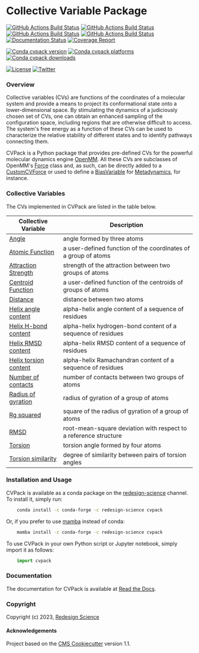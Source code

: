 Collective Variable Package
===========================

[//]: # (Badges)
[![GitHub Actions Build Status](https://github.com/RedesignScience/cvpack/workflows/Linux/badge.svg)](https://github.com/RedesignScience/cvpack/actions?query=workflow%3ALinux)
[![GitHub Actions Build Status](https://github.com/RedesignScience/cvpack/workflows/MacOS/badge.svg)](https://github.com/RedesignScience/cvpack/actions?query=workflow%3AMacOS)
[![GitHub Actions Build Status](https://github.com/RedesignScience/cvpack/workflows/Windows/badge.svg)](https://github.com/RedesignScience/cvpack/actions?query=workflow%3AWindows)
[![GitHub Actions Build Status](https://github.com/RedesignScience/cvpack/workflows/Linter/badge.svg)](https://github.com/RedesignScience/cvpack/actions?query=workflow%3ALinter)
[![Documentation Status](https://github.com/RedesignScience/cvpack/workflows/Docs/badge.svg)](https://github.com/RedesignScience/cvpack/actions?query=workflow%3ADocs)
[![Coverage Report](https://redesignscience.github.io/cvpack/coverage/coverage.svg)](https://redesignscience.github.io/cvpack/coverage/coverage)

[![Conda cvpack version](https://img.shields.io/conda/v/redesign-science/cvpack.svg)](https://anaconda.org/redesign-science/cvpack)
[![Conda cvpack platforms](https://img.shields.io/conda/pn/redesign-science/cvpack.svg)](https://anaconda.org/redesign-science/cvpack)
[![Conda cvpack downloads](https://img.shields.io/conda/dn/redesign-science/cvpack.svg)](https://anaconda.org/redesign-science/cvpack)

[![License](https://img.shields.io/badge/License-MIT-yellowgreen.svg?style=flat)](https://github.com/RedesignScience/cvpack/blob/main/LICENSE.md)
[![Twitter](https://badgen.net/badge/follow%20us/@RedesignScience?icon=twitter)](https://twitter.com/RedesignScience)

### Overview

Collective variables (CVs) are functions of the coordinates of a molecular system and provide a
means to project its conformational state onto a lower-dimensional space. By stimulating the
dynamics of a judiciously chosen set of CVs, one can obtain an enhanced sampling of the
configuration space, including regions that are otherwise difficult to access. The system's
free energy as a function of these CVs can be used to characterize the relative stability of
different states and to identify pathways connecting them.

CVPack is a Python package that provides pre-defined CVs for the powerful molecular dynamics engine
[OpenMM]. All these CVs are subclasses of OpenMM's [Force] class and, as such, can be directly added
to a [CustomCVForce] or used to define a [BiasVariable] for [Metadynamics], for instance.

### Collective Variables

The CVs implemented in CVPack are listed in the table below.

| Collective Variable     | Description                                                      |
|-------------------------|------------------------------------------------------------------|
| [Angle]                 | angle formed by three atoms                                      |
| [Atomic Function]       | a user-defined function of the coordinates of a group of atoms   |
| [Attraction Strength]   | strength of the attraction between two groups of atoms           |
| [Centroid Function]     | a user-defined function of the centroids of groups of atoms      |
| [Distance]              | distance between two atoms                                       |
| [Helix angle content]   | alpha-helix angle content of a sequence of residues              |
| [Helix H-bond content]  | alpha-helix hydrogen-bond content of a sequence of residues      |
| [Helix RMSD content]    | alpha-helix RMSD content of a sequence of residues               |
| [Helix torsion content] | alpha-helix Ramachandran content of a sequence of residues       |
| [Number of contacts]    | number of contacts between two groups of atoms                   |
| [Radius of gyration]    | radius of gyration of a group of atoms                           |
| [Rg squared]            | square of the radius of gyration of a group of atoms             |
| [RMSD]                  | root-mean-square deviation with respect to a reference structure |
| [Torsion]               | torsion angle formed by four atoms                               |
| [Torsion similarity]    | degree of similarity between pairs of torsion angles             |

### Installation and Usage

CVPack is available as a conda package on the
[redesign-science](https://anaconda.org/redesign-science/cvpack) channel. To install it, simply run:

```bash
    conda install -c conda-forge -c redesign-science cvpack
```

Or, if you prefer to use [mamba](https://mamba.readthedocs.io/en/latest) instead of conda:

```bash
    mamba install -c conda-forge -c redesign-science cvpack
```

To use CVPack in your own Python script or Jupyter notebook, simply import it as follows:

```python
    import cvpack
```

### Documentation

The documentation for CVPack is available at [Read the Docs](https://cvpack.readthedocs.io/en/stable).

### Copyright

Copyright (c) 2023, [Redesign Science](https://www.redesignscience.com)


#### Acknowledgements

Project based on the [CMS Cookiecutter] version 1.1.

[BiasVariable]:       https://docs.openmm.org/latest/api-python/generated/openmm.app.metadynamics.BiasVariable.html
[CMS Cookiecutter]:   https://github.com/molssi/cookiecutter-cms
[CollectiveVariable]: https://ufedmm.readthedocs.io/en/latest/pythonapi/ufedmm.html#ufedmm.ufedmm.CollectiveVariable
[CustomCVForce]:      https://docs.openmm.org/latest/api-python/generated/openmm.openmm.CustomCVForce.html
[Force]:              https://docs.openmm.org/latest/api-python/generated/openmm.openmm.Force.html
[Metadynamics]:       https://docs.openmm.org/latest/api-python/generated/openmm.app.metadynamics.Metadynamics.html
[OpenMM]:             https://openmm.org
[UFED]:               https://ufedmm.readthedocs.io/en/latest/index.html

[Angle]:                 https://cvpack.readthedocs.io/en/latest/api/Angle.html
[Atomic Function]:       https://cvpack.readthedocs.io/en/latest/api/AtomicFunction.html
[Attraction Strength]:   https://cvpack.readthedocs.io/en/latest/api/AttractionStrength.html
[Centroid Function]:     https://cvpack.readthedocs.io/en/latest/api/CentroidFunction.html
[Distance]:              https://cvpack.readthedocs.io/en/latest/api/Distance.html
[Helix angle content]:   https://cvpack.readthedocs.io/en/latest/api/HelixAngleContent.html
[Helix H-bond content]:  https://cvpack.readthedocs.io/en/latest/api/HelixHBondContent.html
[Helix RMSD content]:    https://cvpack.readthedocs.io/en/latest/api/HelixRMSDContent.html
[Helix torsion content]: https://cvpack.readthedocs.io/en/latest/api/HelixTorsionContent.html
[Number of contacts]:    https://cvpack.readthedocs.io/en/latest/api/NumberOfContacts.html
[Radius of gyration]:    https://cvpack.readthedocs.io/en/latest/api/RadiusOfGyration.html
[Rg squared]:            https://cvpack.readthedocs.io/en/latest/api/RgSquared.html
[RMSD]:                  https://cvpack.readthedocs.io/en/latest/api/RMSD.html
[Torsion]:               https://cvpack.readthedocs.io/en/latest/api/Torsion.html
[Torsion similarity]:    https://cvpack.readthedocs.io/en/latest/api/TorsionSimilarity.html

